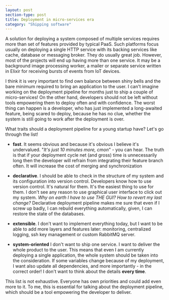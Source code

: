 ```yaml
---
layout: post
section-type: post
title: Deployment in micro-services era
category: "Shipping software"
---
```


A solution for deploying a system composed of multiple services requires more than set of features provided by typical PaaS. Such platforms focus usually on deploying a single HTTP service with its backing services like cache, database or messaging broker. They do usually great job. However, most of the projects will end up having more than one service. It may be a background image processing worker, a mailer or separate service written in Elixir for receiving bursts of events from IoT devices.

I think it is very important to find own balance between shiny bells and the bare minimum required to bring an application to the user. I can't imagine working on the deployment pipeline for months just to ship a couple of micro-services! On the other hand, developers should not be left without tools empowering them to deploy often and with confidence. The worst thing can happen is a developer, who has just implemented a long-awaited feature, being scared to deploy, because he has no clue, whether the system is still going to work after the deployment is over.

What traits should a deployment pipeline for a young startup have? Let's go through the list!

- **fast**. It seems obvious and because it's obvious I believe it's undervalued. "*It's just 10 minutes more, cmon*" - you can hear. The truth is that if your deployment cycle net (and gross) time is unnecessarily long then the developer will refrain from integrating their feature branch often. It will increase the cost of merging and synchronization

- **declarative**. I should be able to check in the structure of my system and its configuration into version control. Developers know how to use version control. It's natural for them. It's the easiest thing to use for them. I don't see any reason to use graphical user interface to click out my system. *Why on earth I have to use THE GUI? How to revert my last change?* Declarative deployment pipeline makes me sure that even if I screw up badly, I can rebuild everything automatically, given, I can restore the state of the databases.

- **extensible**. I don't want to implement everything today, but I want to be able to add more layers and features later: monitoring, centralized logging, ssh key management or custom RabbitMQ server.

- **system-oriented** I don't want to ship one service. I want to deliver the whole product to the user. This means that even I am currently deploying a single application, the whole system should be taken into the consideration. If some variables change because of my deployment, I want also update all dependencies, and more importantly - in the correct order! I don't want to think about the details **every time**.

This list is not exhaustive. Everyone has own priorities and could add even more to it. To me, this is essential for talking about the deployment pipeline, which should be a tool empowering the developer to deliver.